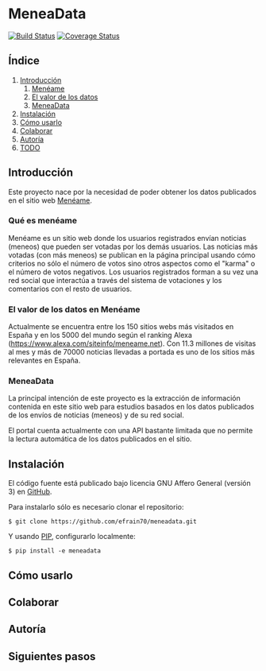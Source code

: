 # MeneaData 
[![Build Status](https://travis-ci.org/efrain70/meneadata.svg?branch=ci)](https://travis-ci.org/efrain70/meneadata)
[![Coverage Status](https://coveralls.io/repos/github/efrain70/meneadata/badge.svg?branch=master)](https://coveralls.io/github/efrain70/meneadata?branch=master)

## Índice

1. [Introducción](#introduction)
    1. [Menéame](#meneame)
    2. [El valor de los datos](#value)
    3. [MeneaData](#meneadata)
2. [Instalación](#installation)
3. [Cómo usarlo](#usage)
4. [Colaborar](#contributing)
5. [Autoría](#authors)
6. [TODO](#todo)  

## Introducción <a name="introduction"></a>

Este proyecto nace por la necesidad de poder obtener los datos
publicados en el sitio web <a href="https://www.meneame.net/" target="_blank"> Menéame</a>.

### Qué es menéame <a name="meneame"></a>
Menéame es un sitio web donde los usuarios registrados envían noticias (meneos) que pueden ser votadas
por los demás usuarios. Las noticias más votadas (con más meneos) se publican 
en la página principal usando cómo criterios no sólo el número de votos sino otros aspectos como
el "karma" o el número de votos negativos. Los usuarios registrados forman a su vez una red social
que interactúa a través del sistema de votaciones y los comentarios con el resto de usuarios.
​
 
### El valor de los datos en Menéame <a name="value"></a>

Actualmente se encuentra entre los 150 sitios webs más visitados en España y en los 5000 del mundo según
el ranking Alexa (https://www.alexa.com/siteinfo/meneame.net). Con 11.3 millones de visitas al mes y más de
70000 noticias llevadas a portada es uno de los sitios más relevantes en España.

### MeneaData <a name="meneadata"></a>

La principal intención de este proyecto es la extracción de información contenida en este sitio web
para estudios basados en los datos publicados de los envíos de noticias (meneos) y de su red social.

El portal cuenta actualmente con una API bastante limitada que no permite la lectura automática
de los datos publicados en el sitio. 


## Instalación <a name="installation"></a>

El código fuente está publicado bajo licencia GNU Affero General (versión 3) en 
<a href="https://github.com/efrain70/meneadata" target="_blank"> GitHub</a>.

Para instalarlo sólo es necesario clonar el repositorio:

`$ git clone https://github.com/efrain70/meneadata.git`

Y usando <a href="https://pip.pypa.io/en/stable/" target="_blank"> PIP</a>, configurarlo localmente:

`$ pip install -e meneadata`

## Cómo usarlo <a name="usage"></a>
## Colaborar  <a name="contributing"></a>
## Autoría  <a name="authors"></a> 
## Siguientes pasos <a name="TODO"></a>

